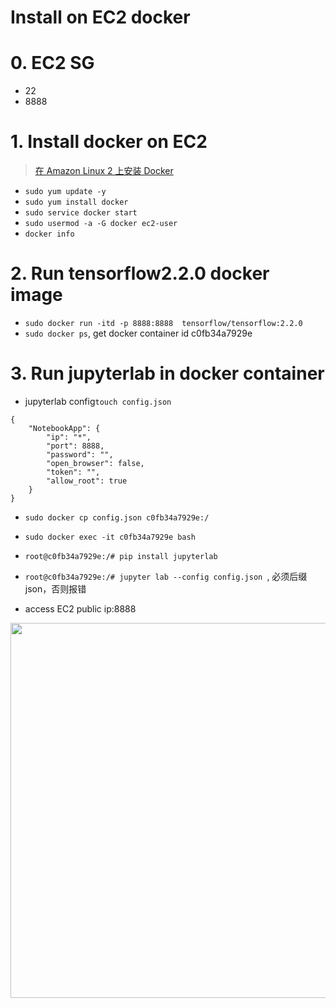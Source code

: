 
# Install on EC2 docker


# 0. EC2 SG

- 22
- 8888

# 1. Install docker on EC2

> [在 Amazon Linux 2 上安装 Docker](https://docs.aws.amazon.com/zh_cn/AmazonECS/latest/developerguide/docker-basics.html)

- `sudo yum update -y`
- `sudo yum install docker`
- `sudo service docker start`
- `sudo usermod -a -G docker ec2-user`
- `docker info`


# 2. Run tensorflow2.2.0 docker image

- `sudo docker run -itd -p 8888:8888  tensorflow/tensorflow:2.2.0`
- `sudo docker ps`, get docker container id c0fb34a7929e


# 3. Run jupyterlab in docker container

- jupyterlab config`touch config.json`
```
{
	"NotebookApp": {
		"ip": "*",
		"port": 8888,
		"password": "",
		"open_browser": false,
		"token": "",
		"allow_root": true
	}
}
```

- `sudo docker cp config.json c0fb34a7929e:/`
- `sudo docker exec -it c0fb34a7929e bash`
- `root@c0fb34a7929e:/# pip install jupyterlab`
- `root@c0fb34a7929e:/# jupyter lab --config config.json `, 必须后缀json，否则报错

- access EC2 public ip:8888 

<img width="600" src="https://user-images.githubusercontent.com/26485327/83982677-764f8200-a963-11ea-9a7c-57174a4c5696.png">




